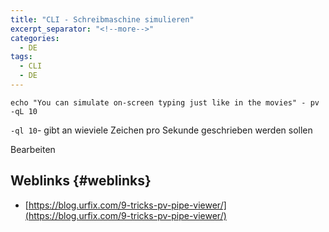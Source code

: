 ```yaml
---
title: "CLI - Schreibmaschine simulieren"
excerpt_separator: "<!--more-->"
categories:
  - DE
tags:
  - CLI
  - DE
---
```




```
echo "You can simulate on-screen typing just like in the movies" - pv -qL 10
```

`-ql 10`- gibt an wieviele Zeichen pro Sekunde geschrieben werden sollen

Bearbeiten

## Weblinks {#weblinks}

* [https://blog.urfix.com/9-tricks-pv-pipe-viewer/](https://blog.urfix.com/9-tricks-pv-pipe-viewer/)



